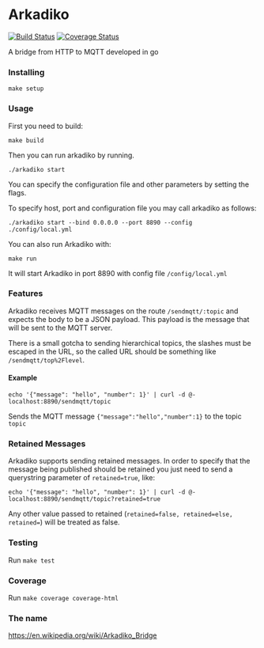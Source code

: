 # Arkadiko

[![Build Status](https://travis-ci.org/topfreegames/arkadiko.svg?branch=master)](https://travis-ci.org/topfreegames/arkadiko)
[![Coverage Status](https://coveralls.io/repos/github/topfreegames/arkadiko/badge.svg?branch=master)](https://coveralls.io/github/topfreegames/arkadiko?branch=master)

A bridge from HTTP to MQTT developed in go

### Installing

```
make setup
```

### Usage

First you need to build:

```
make build
```

Then you can run arkadiko by running.

```
./arkadiko start
```

You can specify the configuration file and other parameters by setting the flags.

To specify host, port and configuration file you may call arkadiko as follows:

`./arkadiko start --bind 0.0.0.0 --port 8890 --config ./config/local.yml`

You can also run Arkadiko with:

```
make run
```

It will start Arkadiko in port 8890 with config file `/config/local.yml`

### Features

Arkadiko receives MQTT messages on the route `/sendmqtt/:topic` and expects the body to be a JSON payload. This payload is the message that will be sent to the MQTT server.

There is a small gotcha to sending hierarchical topics, the slashes must be escaped in the URL, so the called URL should be something like `/sendmqtt/top%2Flevel`.

#### Example

`echo '{"message": "hello", "number": 1}' | curl -d @- localhost:8890/sendmqtt/topic`

Sends the MQTT message `{"message":"hello","number":1}` to the topic `topic`

### Retained Messages

Arkadiko supports sending retained messages. In order to specify that the message being published should be retained you just need to send a querystring parameter of `retained=true`, like:

`echo '{"message": "hello", "number": 1}' | curl -d @- localhost:8890/sendmqtt/topic?retained=true`

Any other value passed to retained (`retained=false, retained=else, retained=`) will be treated as false.

### Testing

Run `make test`

### Coverage

Run `make coverage coverage-html`

### The name

https://en.wikipedia.org/wiki/Arkadiko_Bridge
